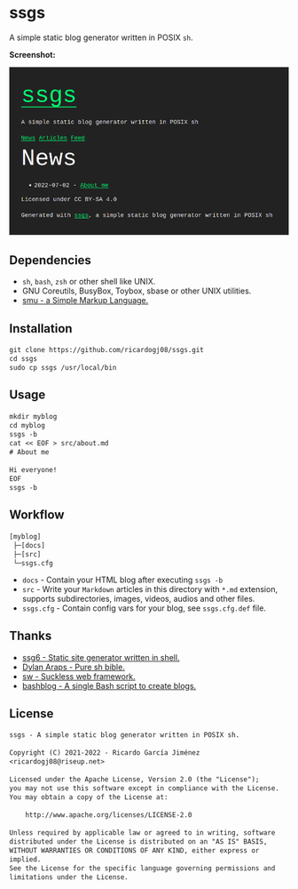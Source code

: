 # ssgs

A simple static blog generator written in POSIX `sh`.

**Screenshot:**

![Screenshot](/screenshot.png?raw=true "Screenshot")

## Dependencies

* `sh`, `bash`, `zsh` or other shell like UNIX.
* GNU Coreutils, BusyBox, Toybox, sbase or other UNIX utilities.
* [smu - a Simple Markup Language.](https://github.com/Gottox/smu)

## Installation

    git clone https://github.com/ricardogj08/ssgs.git
    cd ssgs
    sudo cp ssgs /usr/local/bin

## Usage

    mkdir myblog
    cd myblog
    ssgs -b
    cat << EOF > src/about.md
    # About me

    Hi everyone!
    EOF
    ssgs -b

## Workflow

    [myblog]
     ├─[docs]
     ├─[src]
     └─ssgs.cfg

* `docs` - Contain your HTML blog after executing `ssgs -b`
* `src` - Write your `Markdown` articles in this directory with `*.md` extension, supports subdirectories, images, videos, audios and other files.
* `ssgs.cfg` - Contain config vars for your blog, see `ssgs.cfg.def` file.

## Thanks

* [ssg6 - Static site generator written in shell.](https://www.romanzolotarev.com/ssg.html)
* [Dylan Araps - Pure sh bible.](https://github.com/dylanaraps/pure-sh-bible)
* [sw - Suckless web framework.](https://github.com/jroimartin/sw)
* [bashblog - A single Bash script to create blogs.](https://github.com/cfenollosa/bashblog)

## License

    ssgs - A simple static blog generator written in POSIX sh.

    Copyright (C) 2021-2022 - Ricardo García Jiménez <ricardogj08@riseup.net>

    Licensed under the Apache License, Version 2.0 (the "License");
    you may not use this software except in compliance with the License.
    You may obtain a copy of the License at:

        http://www.apache.org/licenses/LICENSE-2.0

    Unless required by applicable law or agreed to in writing, software
    distributed under the License is distributed on an "AS IS" BASIS,
    WITHOUT WARRANTIES OR CONDITIONS OF ANY KIND, either express or implied.
    See the License for the specific language governing permissions and
    limitations under the License.
